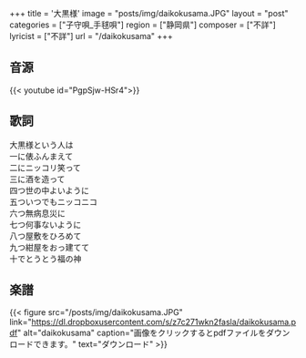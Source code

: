 +++
title = '大黒様'
image = "posts/img/daikokusama.JPG"
layout = "post"
categories = ["子守唄_手毬唄"]
region = ["静岡県"]
composer = ["不詳"]
lyricist = ["不詳"]
url = "/daikokusama"
+++

## 音源
{{< youtube id="PgpSjw-HSr4">}}

## 歌詞
大黒様という人は  
一に俵ふんまえて  
二にニッコリ笑って  
三に酒を造って  
四つ世の中よいように  
五ついつでもニッコニコ  
六つ無病息災に  
七つ何事ないように  
八つ屋敷をひろめて  
九つ紺屋をおっ建てて  
十でとうとう福の神  

## 楽譜
{{< figure src="/posts/img/daikokusama.JPG" link="https://dl.dropboxusercontent.com/s/z7c271wkn2fasla/daikokusama.pdf" alt="daikokusama" caption="画像をクリックするとpdfファイルをダウンロードできます。" text="ダウンロード" >}}